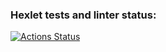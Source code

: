 ### Hexlet tests and linter status:
[![Actions Status](https://github.com/ilija8897/frontend-project-44/actions/workflows/hexlet-check.yml/badge.svg)](https://github.com/ilija8897/frontend-project-44/actions)